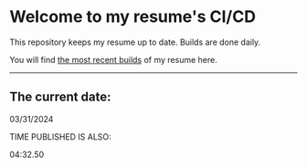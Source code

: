# Welcome to my resume's CI/CD
This repository keeps my resume up to date. Builds are done daily.
  
You will find [the most recent builds](output/) of my resume here.
* * *
 
## The current date:  
 03/31/2024 
   
  
  
 TIME PUBLISHED IS ALSO: 
  
 04:32.50 
  
  
